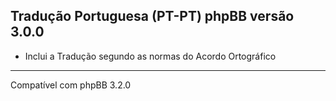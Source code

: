 
Tradução Portuguesa (PT-PT) phpBB versão 3.0.0
------------
* Inclui a Tradução segundo as normas do Acordo Ortográfico


------------
Compatível com phpBB 3.2.0
